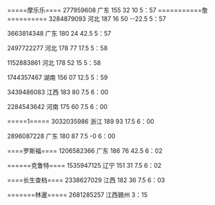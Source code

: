 =====摩乐乐====
277959608 广东 155 32 10
5：57
===========詹==========
3284879093 河北 187 16 50   --22.5
5：57

3663814348 广东 180 24 42.5
5：57

2497722277 河北 178 77 17.5
5：58

1152883861 河北 178 52 15
5：58

1744357467 湖南 156 07 12.5
5：59

3439486083 江西 183 80 7.5
6：00

2284543642 河南 175 60 7.5
6：00

=====1=====
3032035986 浙江 189 93 17.5
6：00

2896087228 广东 180 87 7.5   -0
6：00

====罗斯福====
1206582366 广东 186 76 42.5
6：02

======克鲁特====
1535947125 辽宁 151 31 7.5
6：02

====长生查档====
2338627029 江西 182 36 7.5
6：03

=======林暹=====
2681285257 江西赣州
3：15